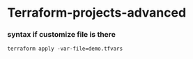 # Terraform-projects-advanced

### syntax if customize file is there
   ```
terraform apply -var-file=demo.tfvars
```
